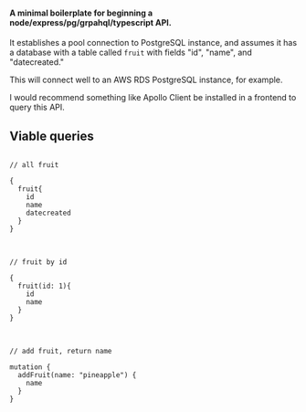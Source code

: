 <h4>A minimal boilerplate for beginning a node/express/pg/grpahql/typescript API.</h4>

It establishes a pool connection to PostgreSQL instance, and assumes it has a database with a table called <code>fruit</code> with fields "id", "name", and "datecreated."

This will connect well to an AWS RDS PostgreSQL instance, for example. 

I would recommend something like Apollo Client be installed in a frontend to query this API.

<h2>Viable queries</h2>

<pre>
<code>
// all fruit 

{
  fruit{
    id
    name
    datecreated
  }  
}
</code>
</pre>

<pre>
<code>
// fruit by id

{
  fruit(id: 1){
    id
    name
  }  
}
</code>
</pre>


<pre>
<code>
// add fruit, return name

mutation {
  addFruit(name: "pineapple") {
    name
  }
}
</code>
</pre>
